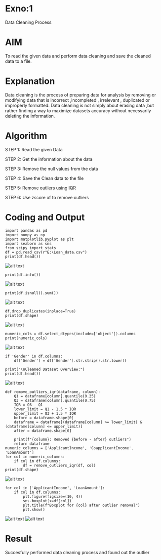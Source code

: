 # Exno:1
Data Cleaning Process

# AIM
To read the given data and perform data cleaning and save the cleaned data to a file.

# Explanation
Data cleaning is the process of preparing data for analysis by removing or modifying data that is incorrect ,incompleted , irrelevant , duplicated or improperly formatted. Data cleaning is not simply about erasing data ,but rather finding a way to maximize datasets accuracy without necessarily deleting the information.

# Algorithm
STEP 1: Read the given Data

STEP 2: Get the information about the data

STEP 3: Remove the null values from the data

STEP 4: Save the Clean data to the file

STEP 5: Remove outliers using IQR

STEP 6: Use zscore of to remove outliers

# Coding and Output
```
import pandas as pd
import numpy as np
import matplotlib.pyplot as plt
import seaborn as sns
from scipy import stats
df = pd.read_csv(r"E:\Loan_data.csv")
print(df.head())
```
![alt text](1.png)
```
print(df.info())
```
![alt text](image.png)
```
print(df.isnull().sum())
```
![alt text](image-1.png)

```
df.drop_duplicates(inplace=True)
print(df.shape)
```
![alt text](image-3.png)
```
numeric_cols = df.select_dtypes(include=['object']).columns
print(numeric_cols)
```
![alt text](image-4.png)
```
if 'Gender' in df.columns:
    df['Gender'] = df['Gender'].str.strip().str.lower()

print("\nCleaned Dataset Overview:")
print(df.head())
```
![alt text](image-6.png)
```
def remove_outliers_iqr(dataframe, column):
    Q1 = dataframe[column].quantile(0.25)
    Q3 = dataframe[column].quantile(0.75)
    IQR = Q3 - Q1
    lower_limit = Q1 - 1.5 * IQR
    upper_limit = Q3 + 1.5 * IQR
    before = dataframe.shape[0]
    dataframe = dataframe[(dataframe[column] >= lower_limit) & (dataframe[column] <= upper_limit)]
    after = dataframe.shape[0]

    print(f"{column}: Removed {before - after} outliers")
    return dataframe
numeric_columns = ['ApplicantIncome', 'CoapplicantIncome', 'LoanAmount']
for col in numeric_columns:
    if col in df.columns:
        df = remove_outliers_iqr(df, col)
print(df.shape)
```
![alt text](image-7.png)
```
for col in ['ApplicantIncome', 'LoanAmount']:
    if col in df.columns:
        plt.figure(figsize=(10, 4))
        sns.boxplot(x=df[col])
        plt.title(f"Boxplot for {col} after outlier removal")
        plt.show()
```
![alt text](image-8.png)
![alt text](image-9.png)
# Result
Succesfully performed data cleaning process and found out the outlier